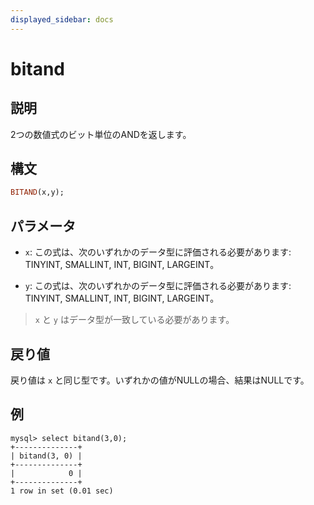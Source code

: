 ```yaml
---
displayed_sidebar: docs
---
```


# bitand

## 説明

2つの数値式のビット単位のANDを返します。

## 構文

```Haskell
BITAND(x,y);
```

## パラメータ

- `x`: この式は、次のいずれかのデータ型に評価される必要があります: TINYINT, SMALLINT, INT, BIGINT, LARGEINT。

- `y`: この式は、次のいずれかのデータ型に評価される必要があります: TINYINT, SMALLINT, INT, BIGINT, LARGEINT。

> `x` と `y` はデータ型が一致している必要があります。

## 戻り値

戻り値は `x` と同じ型です。いずれかの値がNULLの場合、結果はNULLです。

## 例

```Plain Text
mysql> select bitand(3,0);
+--------------+
| bitand(3, 0) |
+--------------+
|            0 |
+--------------+
1 row in set (0.01 sec)
```